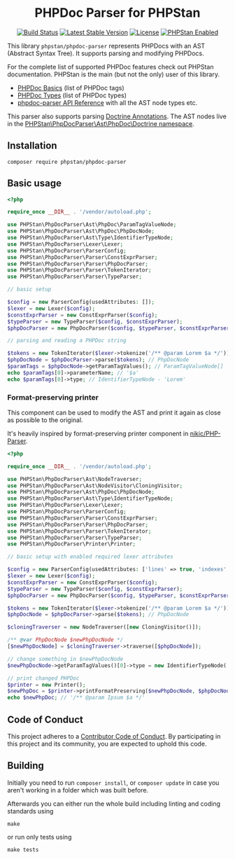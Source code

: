 <h1 align="center">PHPDoc Parser for PHPStan</h1>

<p align="center">
	<a href="https://github.com/phpstan/phpdoc-parser/actions"><img src="https://github.com/phpstan/phpdoc-parser/workflows/Build/badge.svg" alt="Build Status"></a>
	<a href="https://packagist.org/packages/phpstan/phpdoc-parser"><img src="https://poser.pugx.org/phpstan/phpdoc-parser/v/stable" alt="Latest Stable Version"></a>
	<a href="https://choosealicense.com/licenses/mit/"><img src="https://poser.pugx.org/phpstan/phpstan/license" alt="License"></a>
	<a href="https://phpstan.org/"><img src="https://img.shields.io/badge/PHPStan-enabled-brightgreen.svg?style=flat" alt="PHPStan Enabled"></a>
</p>

This library `phpstan/phpdoc-parser` represents PHPDocs with an AST (Abstract Syntax Tree). It supports parsing and modifying PHPDocs.

For the complete list of supported PHPDoc features check out PHPStan documentation. PHPStan is the main (but not the only) user of this library.

* [PHPDoc Basics](https://phpstan.org/writing-php-code/phpdocs-basics) (list of PHPDoc tags)
* [PHPDoc Types](https://phpstan.org/writing-php-code/phpdoc-types) (list of PHPDoc types)
* [phpdoc-parser API Reference](https://phpstan.github.io/phpdoc-parser/2.3.x/namespace-PHPStan.PhpDocParser.html) with all the AST node types etc.

This parser also supports parsing [Doctrine Annotations](https://github.com/doctrine/annotations). The AST nodes live in the [PHPStan\PhpDocParser\Ast\PhpDoc\Doctrine namespace](https://phpstan.github.io/phpdoc-parser/2.1.x/namespace-PHPStan.PhpDocParser.Ast.PhpDoc.Doctrine.html).

## Installation

```
composer require phpstan/phpdoc-parser
```

## Basic usage

```php
<?php

require_once __DIR__ . '/vendor/autoload.php';

use PHPStan\PhpDocParser\Ast\PhpDoc\ParamTagValueNode;
use PHPStan\PhpDocParser\Ast\PhpDoc\PhpDocNode;
use PHPStan\PhpDocParser\Ast\Type\IdentifierTypeNode;
use PHPStan\PhpDocParser\Lexer\Lexer;
use PHPStan\PhpDocParser\ParserConfig;
use PHPStan\PhpDocParser\Parser\ConstExprParser;
use PHPStan\PhpDocParser\Parser\PhpDocParser;
use PHPStan\PhpDocParser\Parser\TokenIterator;
use PHPStan\PhpDocParser\Parser\TypeParser;

// basic setup

$config = new ParserConfig(usedAttributes: []);
$lexer = new Lexer($config);
$constExprParser = new ConstExprParser($config);
$typeParser = new TypeParser($config, $constExprParser);
$phpDocParser = new PhpDocParser($config, $typeParser, $constExprParser);

// parsing and reading a PHPDoc string

$tokens = new TokenIterator($lexer->tokenize('/** @param Lorem $a */'));
$phpDocNode = $phpDocParser->parse($tokens); // PhpDocNode
$paramTags = $phpDocNode->getParamTagValues(); // ParamTagValueNode[]
echo $paramTags[0]->parameterName; // '$a'
echo $paramTags[0]->type; // IdentifierTypeNode - 'Lorem'
```

### Format-preserving printer

This component can be used to modify the AST
and print it again as close as possible to the original.

It's heavily inspired by format-preserving printer component in [nikic/PHP-Parser](https://github.com/nikic/PHP-Parser).

```php
<?php

require_once __DIR__ . '/vendor/autoload.php';

use PHPStan\PhpDocParser\Ast\NodeTraverser;
use PHPStan\PhpDocParser\Ast\NodeVisitor\CloningVisitor;
use PHPStan\PhpDocParser\Ast\PhpDoc\PhpDocNode;
use PHPStan\PhpDocParser\Ast\Type\IdentifierTypeNode;
use PHPStan\PhpDocParser\Lexer\Lexer;
use PHPStan\PhpDocParser\ParserConfig;
use PHPStan\PhpDocParser\Parser\ConstExprParser;
use PHPStan\PhpDocParser\Parser\PhpDocParser;
use PHPStan\PhpDocParser\Parser\TokenIterator;
use PHPStan\PhpDocParser\Parser\TypeParser;
use PHPStan\PhpDocParser\Printer\Printer;

// basic setup with enabled required lexer attributes

$config = new ParserConfig(usedAttributes: ['lines' => true, 'indexes' => true, 'comments' => true]);
$lexer = new Lexer($config);
$constExprParser = new ConstExprParser($config);
$typeParser = new TypeParser($config, $constExprParser);
$phpDocParser = new PhpDocParser($config, $typeParser, $constExprParser);

$tokens = new TokenIterator($lexer->tokenize('/** @param Lorem $a */'));
$phpDocNode = $phpDocParser->parse($tokens); // PhpDocNode

$cloningTraverser = new NodeTraverser([new CloningVisitor()]);

/** @var PhpDocNode $newPhpDocNode */
[$newPhpDocNode] = $cloningTraverser->traverse([$phpDocNode]);

// change something in $newPhpDocNode
$newPhpDocNode->getParamTagValues()[0]->type = new IdentifierTypeNode('Ipsum');

// print changed PHPDoc
$printer = new Printer();
$newPhpDoc = $printer->printFormatPreserving($newPhpDocNode, $phpDocNode, $tokens);
echo $newPhpDoc; // '/** @param Ipsum $a */'
```

## Code of Conduct

This project adheres to a [Contributor Code of Conduct](CODE_OF_CONDUCT.md). By participating in this project and its community, you are expected to uphold this code.

## Building

Initially you need to run `composer install`, or `composer update` in case you aren't working in a folder which was built before.

Afterwards you can either run the whole build including linting and coding standards using

    make

or run only tests using

    make tests
